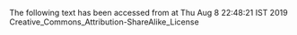The following text has been accessed from at Thu Aug 8 22:48:21 IST 2019
Creative_Commons_Attribution-ShareAlike_License
